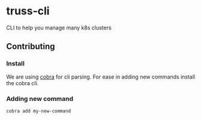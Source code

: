 # truss-cli

CLI to help you manage many k8s clusters

## Contributing

### Install

We are using [cobra][1] for cli parsing. For ease in
adding new commands install the cobra cli.

### Adding new command

```sh
cobra add my-new-command
```

[1]: https://github.com/spf13/cobra#installing
